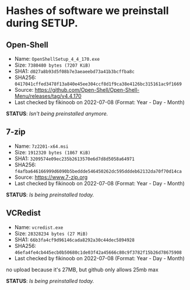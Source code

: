 # Hashes of software we preinstall during SETUP.

## Open-Shell
- Name: `OpenShellSetup_4_4_170.exe`
- Size: `7380480 bytes (7207 KiB)`
- SHA1: `d027a8b93d5f08b7e3aeaeebd73a41b3bcffba8c`
- SHA256: `0417041cffed3478f13a840e45ee304ccf8d1f9ca38e4126bc315161ac9f1669`
- Source: https://github.com/Open-Shell/Open-Shell-Menu/releases/tag/v4.4.170
- Last checked by fikinoob on 2022-07-08 (Format: Year - Day - Month)

**STATUS**: *Isn't being preinstalled anymore.*

## 7-zip
- Name: `7z2201-x64.msi`
- Size: `1912320 bytes (1867 KiB)`
- SHA1: `3209574e09ec235b2613570e6d7d8d5058a64971`
- SHA256: `f4afba646166999d6090b5beddde546450262dc595dddeb62132da70f70d14ca`
- Source: https://www.7-zip.org
- Last checked by fikinoob on 2022-07-08 (Format: Year - Day - Month)

**STATUS**: *Is being preinstalled today.*

## VCRedist
- Name: `vcredist.exe`
- Size: `28328234 bytes (27 MiB)`
- SHA1: `66b3fa4cf9d96146cada8292a30c44dec5894928`
- SHA256: `46efa4fe4cb445ecb0b50680c1de03f42a45666c80c9f3782f15b26d78675908`
- Last checked by fikinoob on 2022-07-08 (Format: Year - Day - Month)

no upload because it's 27MB, but github only allows 25mb max

**STATUS**: *Is being preinstalled today.*
